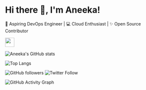 # Hi there 👋, I'm Aneeka!
🚀 Aspiring DevOps Engineer | 💻 Cloud Enthusiast | ✨ Open Source Contributor

<img src="https://media.giphy.com/media/hvRJCLFzcasrR4ia7z/giphy.gif" width="30px">

![Aneeka's GitHub stats](https://github-readme-stats.vercel.app/api?username=AneekaSA&show_icons=true&theme=radical)

![Top Langs](https://github-readme-stats.vercel.app/api/top-langs/?username=AneekaSA&layout=compact&theme=tokyonight)

![GitHub followers](https://img.shields.io/github/followers/AneekaSA?style=social)
![Twitter Follow](https://img.shields.io/twitter/follow/yourhandle?style=social)

![GitHub Activity Graph](https://github-readme-activity-graph.vercel.app/graph?username=AneekaSA&theme=dracula)
